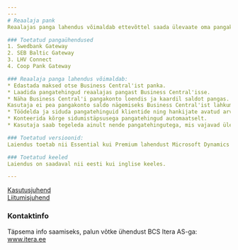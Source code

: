 ```yaml
---
---
# Reaalaja pank
Reaalajas panga lahendus võimaldab ettevõttel saada ülevaate oma pangakonto liikumistest vastavalt soovitud sagedusele ja töödelda reaalajas pangakirjeid  Microsoft Dynamics 365 Business Centralis.

### Toetatud pangaühendused
1. Swedbank Gateway
2. SEB Baltic Gateway
3. LHV Connect
4. Coop Pank Gateway

### Reaalaja panga lahendus võimaldab:
* Edastada maksed otse Business Central'ist panka.
* Laadida pangatehingud reaalajas pangast Business Central'isse.
* Näha Business Central'i pangakonto loendis ja kaardil saldot pangas. 
Kasutaja ei pea pangakonto saldo nägemiseks Business Central'ist lahkuma.
* Töödelda ja siduda pangatehinguid klientide ning hankijate avatud arvetega ning eeldefineeritud kulukontodega.
* Konteerida kõrge sidumistäpsusega pangatehingud automaatselt.
* Kasutaja saab tegeleda ainult nende pangatehingutega, mis vajavad üle vaatamist ning käsitsi sekkumist.

### Toetatud versioonid:
Laiendus toetab nii Essential kui Premium lahendust Microsoft Dynamics 365 Business Centralile.

### Toetatud keeled
Laiendus on saadaval nii eesti kui inglise keeles.

---
```

[Kasutusjuhend](help.md)  
[Liitumisjuhend](join.md)

### Kontaktinfo
Täpsema info saamiseks, palun võtke ühendust BCS Itera AS-ga:
<a href="https://www.itera.ee/" target="_blank">www.itera.ee</a>
